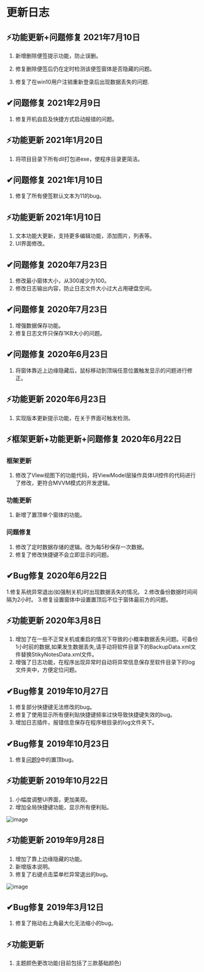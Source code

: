 # 更新日志

## ⚡功能更新+问题修复 2021年7月10日

1. 新增删除便签提示功能，防止误删。
2. 修复删除便签后仍在定时检测该便签窗体是否隐藏的问题。

3. 修复了在win10用户注销重新登录后出现数据丢失的问题.

## ✔问题修复 2021年2月9日

1. 修复开机自启及快捷方式启动报错的问题。

## ⚡功能更新 2021年1月20日

1. 将项目目录下所有dll打包进exe，使程序目录更简洁。

## ✔问题修复 2021年1月10日

1. 修复了所有便签默认文本为11的bug。

## ⚡功能更新 2021年1月10日

1. 文本功能大更新，支持更多编辑功能，添加图片，列表等。
2. UI界面修改。

## ✔问题修复 2020年7月23日

1. 修改最小窗体大小，从300减少为100。
2. 修改日志输出内容，防止日志文件大小过大占用硬盘空间。

## ✔问题修复 2020年7月23日

1. 增强数据保存功能。
2. 修复日志文件只保存1KB大小的问题。

## ✔问题修复 2020年6月23日

1. 将窗体靠近上边缘隐藏后，鼠标移动到顶端任意位置触发显示的问题进行修正。

## ⚡功能更新 2020年6月23日

1. 实现版本更新提示功能，在关于界面可触发检测。

## ⚡框架更新+功能更新+问题修复 2020年6月22日

### 框架更新

1. 修改了VIew视图下的功能代码，将ViewModel层操作具体UI控件的代码进行了修改，更符合MVVM模式的开发逻辑。

### 功能更新

1. 新增了置顶单个窗体的功能。

### 问题修复

1. 修改了定时数据存储的逻辑。改为每5秒保存一次数据。
2. 修复了修改快捷键不会立即显示的问题。

## ✔Bug修复 2020年6月22日

1.修复系统异常退出(如强制关机)时出现数据丢失的情况。
2.修改备份数据时间间隔为2小时。
3.修复设置窗体中设置置顶后不位于窗体最前方的问题。

## ⚡功能更新 2020年3月8日

1. 增加了在一些不正常关机或重启的情况下导致的小概率数据丢失问题。可备份1小时前的数据,如果发生数据丢失,请手动将软件目录下的BackupData.xml文件替换StikyNotesData.xml文件。
2. 增强了日志功能，在程序出现异常时自动将异常信息保存至软件目录下的log文件夹中，方便定位问题。

## ✔Bug修复 2019年10月27日

1. 修复部分快捷键无法修改的bug。
2. 修复了使用显示所有便利贴快捷键频率过快导致快捷键失效的bug。
3. 增加日志插件，报错信息保存在程序根目录的log文件夹下。

## ✔Bug修复 2019年10月23日

1. 修复[问题9](https://github.com/li-zheng-hao/StikyNotes/issues/9)中的置顶bug。

## ⚡功能更新 2019年10月22日

1. 小幅度调整UI界面，更加美观。
2. 增加全局快捷键功能，显示所有便利贴。

![image](https://github.com/li-zheng-hao/StikyNotes/raw/master/Doc/hotkey.gif)</br>

## ⚡功能更新 2019年9月28日

1. 增加了靠上边缘隐藏的功能。
2. 新增版本说明。
3. 修复了右键点击菜单栏异常退出的bug。

![image](https://github.com/li-zheng-hao/StikyNotes/raw/master/Doc/feature1.gif)</br>

## ✔Bug修复 2019年3月12日

1. 修复了拖动右上角最大化无法缩小的bug。

## ⚡功能更新

1. 主题颜色更改功能(目前包括了三款基础颜色)</br></br>
